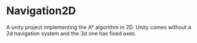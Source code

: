 # Navigation2D
A unity project implementing the A* algorithm in 2D. Unity comes without a 2d navigation system and the 3d one has fixed axes. 
